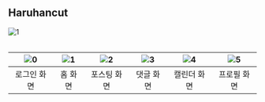 ## Haruhancut

![1](https://github.com/user-attachments/assets/096330e8-4836-41d3-9eac-97b1c70e15ea)
<br/>
<br/>

| ![0](https://github.com/user-attachments/assets/38e83972-f0e2-4b44-94c8-fdc3075fa7b9) | ![1](https://github.com/user-attachments/assets/6eb4b901-fe7e-4575-a8bc-563b5fa21979) | ![2](https://github.com/user-attachments/assets/2cf2e03b-3843-45e3-bac3-05f31d95d5b3) | ![3](https://github.com/user-attachments/assets/2fd851ff-9099-4f52-a4ea-17cf58d6eeff) | ![4](https://github.com/user-attachments/assets/280285e1-f14a-4112-85d2-7dceb162e349) | ![5](https://github.com/user-attachments/assets/2cb6dc19-f8b2-4523-9fbc-9f3efb74246e) |
| :----------------------------------------------------------: | :----------------------------------------------------------: | :----------------------------------------------------------: | :----------------------------------------------------------: | :----------------------------------------------------------: | :----------------------------------------------------------: |
|                         로그인 화면                          |                           홈 화면                            |                         포스팅 화면                          |                          댓글 화면                           |                         캘린더 화면                          |                         프로필 화면                          |







